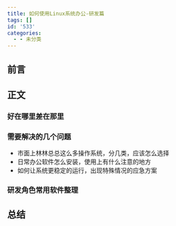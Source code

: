 ```yaml
---
title: 如何使用Linux系统办公-研发篇
tags: []
id: '533'
categories:
  - - 未分类
---
```


## 前言

## 正文

### 好在哪里差在那里

### 需要解决的几个问题

*   市面上林林总总这么多操作系统，分几类，应该怎么选择
*   日常办公软件怎么安装，使用上有什么注意的地方
*   如何让系统更稳定的运行，出现特殊情况的应急方案

### 研发角色常用软件整理

## 总结